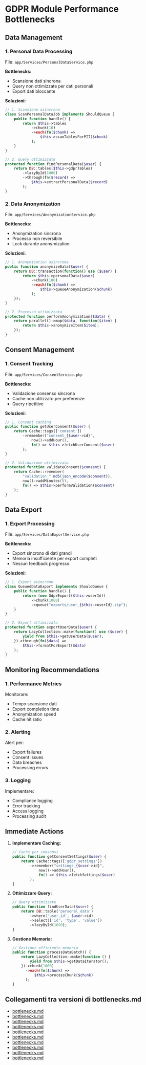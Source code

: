 # GDPR Module Performance Bottlenecks

## Data Management

### 1. Personal Data Processing
File: `app/Services/PersonalDataService.php`

**Bottlenecks:**
- Scansione dati sincrona
- Query non ottimizzate per dati personali
- Export dati bloccante

**Soluzioni:**
```php
// 1. Scansione asincrona
class ScanPersonalDataJob implements ShouldQueue {
    public function handle() {
        return $this->tables
            ->chunk(10)
            ->each(fn($chunk) => 
                $this->scanTablesForPII($chunk)
            );
    }
}

// 2. Query ottimizzate
protected function findPersonalData($user) {
    return DB::tables($this->gdprTables)
        ->lazyById(1000)
        ->through(fn($record) => 
            $this->extractPersonalData($record)
        );
}
```

### 2. Data Anonymization
File: `app/Services/AnonymizationService.php`

**Bottlenecks:**
- Anonymization sincrona
- Processo non reversibile
- Lock durante anonymization

**Soluzioni:**
```php
// 1. Anonymization asincrona
public function anonymizeData($user) {
    return DB::transaction(function() use ($user) {
        return $this->personalData($user)
            ->chunk(100)
            ->each(fn($chunk) => 
                $this->queueAnonymization($chunk)
            );
    });
}

// 2. Processo ottimizzato
protected function performAnonymization($data) {
    return parallel()->map($data, function($item) {
        return $this->anonymizeItem($item);
    });
}
```

## Consent Management

### 1. Consent Tracking
File: `app/Services/ConsentService.php`

**Bottlenecks:**
- Validazione consenso sincrona
- Cache non utilizzato per preferenze
- Query ripetitive

**Soluzioni:**
```php
// 1. Consent caching
public function getUserConsent($user) {
    return Cache::tags(['consent'])
        ->remember("consent_{$user->id}", 
            now()->addHour(),
            fn() => $this->fetchUserConsent($user)
        );
}

// 2. Validazione ottimizzata
protected function validateConsent($consent) {
    return Cache::remember(
        "validation_".md5(json_encode($consent)),
        now()->addMinutes(5),
        fn() => $this->performValidation($consent)
    );
}
```

## Data Export

### 1. Export Processing
File: `app/Services/DataExportService.php`

**Bottlenecks:**
- Export sincrono di dati grandi
- Memoria insufficiente per export completi
- Nessun feedback progresso

**Soluzioni:**
```php
// 1. Export asincrono
class QueuedDataExport implements ShouldQueue {
    public function handle() {
        return (new GdprExport($this->userId))
            ->chunk(1000)
            ->queue("exports/user_{$this->userId}.zip");
    }
}

// 2. Export ottimizzato
protected function exportUserData($user) {
    return LazyCollection::make(function() use ($user) {
        yield from $this->getUserData($user);
    })->through(fn($data) => 
        $this->formatForExport($data)
    );
}
```

## Monitoring Recommendations

### 1. Performance Metrics
Monitorare:
- Tempo scansione dati
- Export completion time
- Anonymization speed
- Cache hit ratio

### 2. Alerting
Alert per:
- Export failures
- Consent issues
- Data breaches
- Processing errors

### 3. Logging
Implementare:
- Compliance logging
- Error tracking
- Access logging
- Processing audit

## Immediate Actions

1. **Implementare Caching:**
   ```php
   // Cache per consensi
   public function getConsentSettings($user) {
       return Cache::tags(['gdpr_settings'])
           ->remember("settings_{$user->id}", 
               now()->addHour(),
               fn() => $this->fetchSettings($user)
           );
   }
   ```

2. **Ottimizzare Query:**
   ```php
   // Query ottimizzate
   public function findUserData($user) {
       return DB::table('personal_data')
           ->where('user_id', $user->id)
           ->select(['id', 'type', 'value'])
           ->lazyById(1000);
   }
   ```

3. **Gestione Memoria:**
   ```php
   // Gestione efficiente memoria
   public function processDataBatch() {
       return LazyCollection::make(function () {
           yield from $this->getDataIterator();
       })->chunk(1000)
         ->each(fn($chunk) => 
             $this->processChunk($chunk)
         );
   }
   ```

## Collegamenti tra versioni di bottlenecks.md
* [bottlenecks.md](laravel/Modules/Gdpr/docs/performance/bottlenecks.md)
* [bottlenecks.md](laravel/Modules/Xot/docs/bottlenecks.md)
* [bottlenecks.md](laravel/Modules/Xot/docs/performance/bottlenecks.md)
* [bottlenecks.md](laravel/Modules/Xot/docs/roadmap/bottlenecks.md)
* [bottlenecks.md](laravel/Modules/User/docs/roadmap/bottlenecks.md)
* [bottlenecks.md](laravel/Modules/UI/docs/roadmap/bottlenecks.md)
* [bottlenecks.md](laravel/Modules/Lang/docs/performance/bottlenecks.md)
* [bottlenecks.md](laravel/Modules/Job/docs/performance/bottlenecks.md)
* [bottlenecks.md](laravel/Modules/Media/docs/performance/bottlenecks.md)
* [bottlenecks.md](laravel/Modules/Patient/docs/roadmap/bottlenecks.md)

